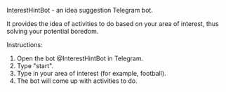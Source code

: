 InterestHintBot - an idea suggestion Telegram bot.

It provides the idea of activities to do based on your area of interest, thus solving your potential boredom.

Instructions:
1. Open the bot @InterestHintBot in Telegram.
2. Type "start".
3. Type in your area of interest (for example, football).
4. The bot will come up with activities to do.
